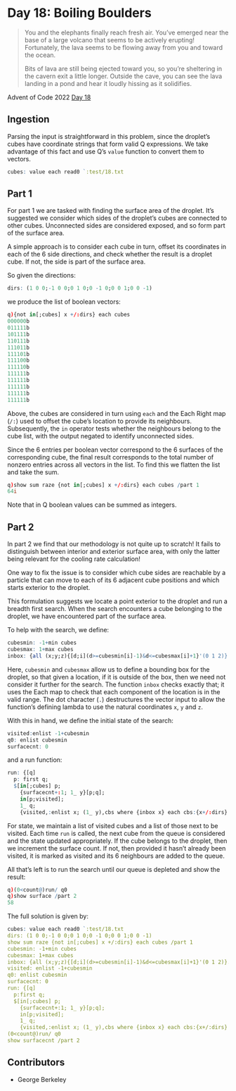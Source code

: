 # Day 18: Boiling Boulders

> You and the elephants finally reach fresh air. You’ve emerged near the base of a large volcano that seems to be actively erupting! Fortunately, the lava seems to be flowing away from you and toward the ocean.
>
> Bits of lava are still being ejected toward you, so you’re sheltering in the cavern exit a little longer. Outside the cave, you can see the lava landing in a pond and hear it loudly hissing as it solidifies.

Advent of Code 2022 [Day 18](https://adventofcode.com/2022/day/18)

## Ingestion

Parsing the input is straightforward in this problem, since the droplet’s cubes have coordinate strings that form valid Q expressions. We take advantage of this fact and use Q’s `value` function to convert them to vectors. 

```q
cubes: value each read0 `:test/18.txt
```

## Part 1

For part 1 we are tasked with finding the surface area of the droplet. It’s suggested we consider which sides of the droplet’s cubes are connected to other cubes. Unconnected sides are considered exposed, and so form part of the surface area.

A simple approach is to consider each cube in turn, offset its coordinates in each of the 6 side directions, and check whether the result is a droplet cube. If not, the side is part of the surface area. 

So given the directions:

```q
dirs: (1 0 0;-1 0 0;0 1 0;0 -1 0;0 0 1;0 0 -1)
```

we produce the list of boolean vectors:

```q
q){not in[;cubes] x +/:dirs} each cubes
000000b
011111b
101111b
110111b
111011b
111101b
111100b
111110b
111111b
111111b
111111b
111111b
111111b
```

Above, the cubes are considered in turn using `each` and the Each Right map (`/:`) used to offset the cube’s location to provide its neighbours. Subsequently, the `in` operator tests whether the neighbours belong to the cube list, with the output negated to identify unconnected sides.

Since the 6 entries per boolean vector correspond to the 6 surfaces of the corresponding cube, the final result corresponds to the total number of nonzero entries across all vectors in the list. To find this we flatten the list and take the sum. 

```q
q)show sum raze {not in[;cubes] x +/:dirs} each cubes /part 1
64i
```

Note that in Q boolean values can be summed as integers.

## Part 2

In part 2 we find that our methodology is not quite up to scratch! It fails to distinguish between interior and exterior surface area, with only the latter being relevant for the cooling rate calculation!

One way to fix the issue is to consider which cube sides are reachable by a particle that can move to each of its 6 adjacent cube positions and which starts exterior to the droplet.

This formulation suggests we locate a point exterior to the droplet and run a breadth first search. When the search encounters a cube belonging to the droplet, we have encountered part of the surface area.

To help with the search, we define:

```q
cubesmin: -1+min cubes
cubesmax: 1+max cubes
inbox: {all (x;y;z){[d;i](d>=cubesmin[i]-1)&d<=cubesmax[i]+1}'(0 1 2)}.
```

Here, `cubesmin` and `cubesmax` allow us to define a bounding box for the droplet, so that given a location, if it is outside of the box, then we need not consider it further for the search. The function `inbox` checks exactly that; it uses the Each map to check that each component of the location is in the valid range. The dot character (`.`) destructures the vector input to allow the function’s defining lambda to use the natural coordinates `x`, `y` and `z`.

With this in hand, we define the initial state of the search:

```q
visited:enlist -1+cubesmin
q0: enlist cubesmin
surfacecnt: 0
```

and a run function:

```q
run: {[q]
  p: first q;
  $[in[;cubes] p;
    {surfacecnt+:1; 1_ y}[p;q];
    in[p;visited];
    1_ q;
    {visited,:enlist x; (1_ y),cbs where {inbox x} each cbs:{x+/:dirs} x}[p;q]]}
```

For state, we maintain a list of visited cubes and a list of those next to be visited. Each time `run` is called, the next cube from the queue is considered and the state updated appropriately. If the cube belongs to the droplet, then we increment the surface count. If not, then provided it hasn’t already been visited, it is marked as visited and its 6 neighbours are added to the queue.

All that’s left is to run the search until our queue is depleted and show the result:

```q
q)(0<count@)run/ q0
q)show surface /part 2
58
```

The full solution is given by:

```q
cubes: value each read0 `:test/18.txt
dirs: (1 0 0;-1 0 0;0 1 0;0 -1 0;0 0 1;0 0 -1)
show sum raze {not in[;cubes] x +/:dirs} each cubes /part 1
cubesmin: -1+min cubes
cubesmax: 1+max cubes
inbox: {all (x;y;z){[d;i](d>=cubesmin[i]-1)&d<=cubesmax[i]+1}'(0 1 2)}.
visited: enlist -1+cubesmin
q0: enlist cubesmin
surfacecnt: 0
run: {[q]
  p:first q;
  $[in[;cubes] p;
    {surfacecnt+:1; 1_ y}[p;q];
    in[p;visited];
    1_ q;
    {visited,:enlist x; (1_ y),cbs where {inbox x} each cbs:{x+/:dirs} x}[p;q]]}
(0<count@)run/ q0
show surfacecnt /part 2
```

## Contributors

* George Berkeley

